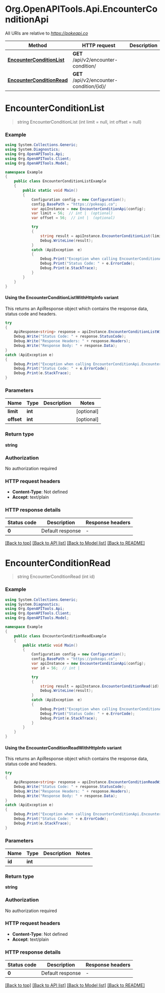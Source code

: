 # Org.OpenAPITools.Api.EncounterConditionApi

All URIs are relative to *https://pokeapi.co*

| Method | HTTP request | Description |
|--------|--------------|-------------|
| [**EncounterConditionList**](EncounterConditionApi.md#encounterconditionlist) | **GET** /api/v2/encounter-condition/ |  |
| [**EncounterConditionRead**](EncounterConditionApi.md#encounterconditionread) | **GET** /api/v2/encounter-condition/{id}/ |  |

<a id="encounterconditionlist"></a>
# **EncounterConditionList**
> string EncounterConditionList (int limit = null, int offset = null)



### Example
```csharp
using System.Collections.Generic;
using System.Diagnostics;
using Org.OpenAPITools.Api;
using Org.OpenAPITools.Client;
using Org.OpenAPITools.Model;

namespace Example
{
    public class EncounterConditionListExample
    {
        public static void Main()
        {
            Configuration config = new Configuration();
            config.BasePath = "https://pokeapi.co";
            var apiInstance = new EncounterConditionApi(config);
            var limit = 56;  // int |  (optional) 
            var offset = 56;  // int |  (optional) 

            try
            {
                string result = apiInstance.EncounterConditionList(limit, offset);
                Debug.WriteLine(result);
            }
            catch (ApiException  e)
            {
                Debug.Print("Exception when calling EncounterConditionApi.EncounterConditionList: " + e.Message);
                Debug.Print("Status Code: " + e.ErrorCode);
                Debug.Print(e.StackTrace);
            }
        }
    }
}
```

#### Using the EncounterConditionListWithHttpInfo variant
This returns an ApiResponse object which contains the response data, status code and headers.

```csharp
try
{
    ApiResponse<string> response = apiInstance.EncounterConditionListWithHttpInfo(limit, offset);
    Debug.Write("Status Code: " + response.StatusCode);
    Debug.Write("Response Headers: " + response.Headers);
    Debug.Write("Response Body: " + response.Data);
}
catch (ApiException e)
{
    Debug.Print("Exception when calling EncounterConditionApi.EncounterConditionListWithHttpInfo: " + e.Message);
    Debug.Print("Status Code: " + e.ErrorCode);
    Debug.Print(e.StackTrace);
}
```

### Parameters

| Name | Type | Description | Notes |
|------|------|-------------|-------|
| **limit** | **int** |  | [optional]  |
| **offset** | **int** |  | [optional]  |

### Return type

**string**

### Authorization

No authorization required

### HTTP request headers

 - **Content-Type**: Not defined
 - **Accept**: text/plain


### HTTP response details
| Status code | Description | Response headers |
|-------------|-------------|------------------|
| **0** | Default response |  -  |

[[Back to top]](#) [[Back to API list]](../../README.md#documentation-for-api-endpoints) [[Back to Model list]](../../README.md#documentation-for-models) [[Back to README]](../../README.md)

<a id="encounterconditionread"></a>
# **EncounterConditionRead**
> string EncounterConditionRead (int id)



### Example
```csharp
using System.Collections.Generic;
using System.Diagnostics;
using Org.OpenAPITools.Api;
using Org.OpenAPITools.Client;
using Org.OpenAPITools.Model;

namespace Example
{
    public class EncounterConditionReadExample
    {
        public static void Main()
        {
            Configuration config = new Configuration();
            config.BasePath = "https://pokeapi.co";
            var apiInstance = new EncounterConditionApi(config);
            var id = 56;  // int | 

            try
            {
                string result = apiInstance.EncounterConditionRead(id);
                Debug.WriteLine(result);
            }
            catch (ApiException  e)
            {
                Debug.Print("Exception when calling EncounterConditionApi.EncounterConditionRead: " + e.Message);
                Debug.Print("Status Code: " + e.ErrorCode);
                Debug.Print(e.StackTrace);
            }
        }
    }
}
```

#### Using the EncounterConditionReadWithHttpInfo variant
This returns an ApiResponse object which contains the response data, status code and headers.

```csharp
try
{
    ApiResponse<string> response = apiInstance.EncounterConditionReadWithHttpInfo(id);
    Debug.Write("Status Code: " + response.StatusCode);
    Debug.Write("Response Headers: " + response.Headers);
    Debug.Write("Response Body: " + response.Data);
}
catch (ApiException e)
{
    Debug.Print("Exception when calling EncounterConditionApi.EncounterConditionReadWithHttpInfo: " + e.Message);
    Debug.Print("Status Code: " + e.ErrorCode);
    Debug.Print(e.StackTrace);
}
```

### Parameters

| Name | Type | Description | Notes |
|------|------|-------------|-------|
| **id** | **int** |  |  |

### Return type

**string**

### Authorization

No authorization required

### HTTP request headers

 - **Content-Type**: Not defined
 - **Accept**: text/plain


### HTTP response details
| Status code | Description | Response headers |
|-------------|-------------|------------------|
| **0** | Default response |  -  |

[[Back to top]](#) [[Back to API list]](../../README.md#documentation-for-api-endpoints) [[Back to Model list]](../../README.md#documentation-for-models) [[Back to README]](../../README.md)

